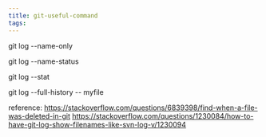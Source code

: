 ```yaml
---
title: git-useful-command
tags:
---
```


git log --name-only

git log --name-status

git log --stat

git log --full-history  -- myfile

reference:
https://stackoverflow.com/questions/6839398/find-when-a-file-was-deleted-in-git
https://stackoverflow.com/questions/1230084/how-to-have-git-log-show-filenames-like-svn-log-v/1230094



